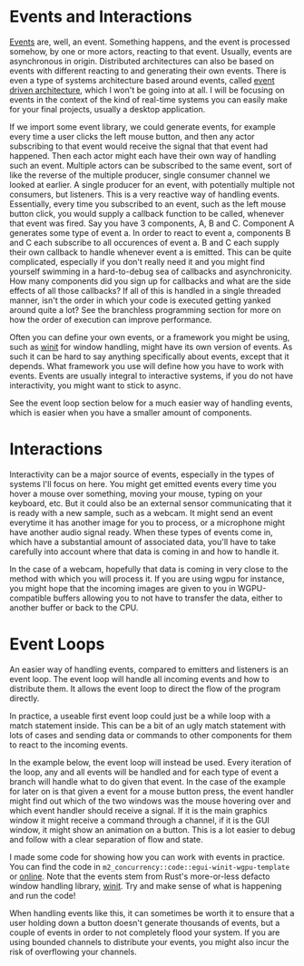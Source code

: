 # Events and Interactions
[Events][0] are, well, an event. Something happens, and the event is processed somehow, by one or more actors,
reacting to that event. Usually, events are asynchronous in origin. Distributed architectures can also be
based on events with different reacting to and generating their own events. There is even a type of systems
architecture based around events, called [event driven architecture][1], which I won't be going into at all. I
will be focusing on events in the context of the kind of real-time systems you can easily make for your final
projects, usually a desktop application.

If we import some event library, we could generate events, for example every time a user clicks the left mouse
button, and then any actor subscribing to that event would receive the signal that that event had happened.
Then each actor might each have their own way of handling such an event. Multiple actors can be subscribed to the
same event, sort of like the reverse of the multiple producer, single consumer channel we looked at earlier.
A single producer for an event, with potentially multiple not consumers, but listeners.
This is a very reactive way of handling events. Essentially, every time you subscribed to an event,
such as the left mouse button click, you would supply a callback function to be called, whenever
that event was fired. Say you have 3 components, A, B and C. Component A generates some type of event a.
In order to react to event a, components B and C each subscribe to all occurences of event a. B and C each
supply their own callback to handle whenever event a is emitted. This can be quite complicated,
especially if you don't really need it and you might find yourself swimming in a hard-to-debug sea of callbacks
and asynchronicity. How many components did you sign up for callbacks and what are the side effects of all those
callbacks? If all of this is handled in a single threaded manner, isn't the order in which your code is executed
getting yanked around quite a lot? See the branchless programming section for more on how the order of execution
can improve performance.

Often you can define your own events, or a framework you might be using, such as [winit][2] for window handling,
might have its own version of events. As such it can be hard to say anything specifically about events, except
that it depends. What framework you use will define how you have to work with events.
Events are usually integral to interactive systems, if you do not have interactivity, you might want to stick
to async.

See the event loop section below for a much easier way of handling events, which is easier when you have a smaller
amount of components.

# Interactions
Interactivity can be a major source of events, especially in the types of systems I'll focus on here.
You might get emitted events every time you hover a mouse over something, moving your mouse, typing on your
keyboard, etc. But it could also be an external sensor communicating that it is ready with a new sample, such as
a webcam. It might send an event everytime it has another image for you to process, or a microphone might
have another audio signal ready. When these types of events come in, which have a substantial amount of associated
data, you'll have to take carefully into account where that data is coming in and how to handle it.

In the case of a webcam, hopefully that data is coming in very close to the method with which you will process it.
If you are using wgpu for instance, you might hope that the incoming images are given to you in WGPU-compatible
buffers allowing you to not have to transfer the data, either to another buffer or back to the CPU.

# Event Loops
An easier way of handling events, compared to emitters and listeners is an event loop. The event loop will handle
all incoming events and how to distribute them. It allows the event loop to direct the flow of the program directly.

In practice, a useable first event loop could just be a while loop with a match statement inside. This can be a
bit of an ugly match statement with lots of cases and sending data or commands to other components for them to
react to the incoming events.

In the example below, the event loop will instead be used. Every iteration of the loop, any and all events
will be handled and for each type of event a branch will handle what to do given that event. In the case
of the example for later on is that given a event for a mouse button press, the event handler might find out
which of the two windows was the mouse hovering over and which event handler should receive a signal. If it is
the main graphics window it might receive a command through a channel, if it is the GUI window, it might show an
animation on a button. This is a lot easier to debug and follow with a clear separation of flow and state.

I made some code for showing how you can work with events in practice. You can find the code in
```m2_concurrency::code::egui-winit-wgpu-template``` or [online][3]. Note that the events stem from
Rust's more-or-less defacto window handling library, [winit][2]. Try and make sense of what is happening
and run the code!

When handling events like this, it can sometimes be worth it to ensure that a user holding down a button
doesn't generate thousands of events, but a couple of events in order to not completely flood your system. If you
are using bounded channels to distribute your events, you might also incur the risk of overflowing your channels.

[0]: https://en.wikipedia.org/wiki/Event_(computing)
[1]: https://en.wikipedia.org/wiki/Event-driven_architecture
[2]: https://github.com/rust-windowing/winit
[3]: https://github.com/absorensen/the-guide/tree/main/m2_concurrency/code/egui-winit-wgpu-template
